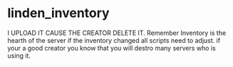 # linden_inventory
I UPLOAD IT CAUSE THE CREATOR DELETE IT. Remember Inventory is the hearth of the server if the inventory changed all scripts need to adjust. if your a good creator you know that you will destro many servers who is using it.
